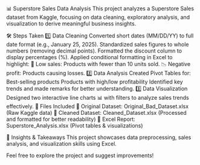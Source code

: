 📊 Superstore Sales Data Analysis
This project analyzes a Superstore Sales dataset from Kaggle, focusing on data cleaning, exploratory analysis, and visualization to derive meaningful business insights.

🛠️ Steps Taken
1️⃣ Data Cleaning
Converted short dates (MM/DD/YY) to full date format (e.g., January 25, 2025).
Standardized sales figures to whole numbers (removing decimal points).
Formatted the discount column to display percentages (%).
Applied conditional formatting in Excel to highlight:
🚨 Low sales: Products with fewer than 10 units sold.
📉 Negative profit: Products causing losses.
2️⃣ Data Analysis
Created Pivot Tables for:
Best-selling products
Products with high/low profitability
Identified key trends and made remarks for better understanding.
3️⃣ Data Visualization
Designed two interactive line charts 📊 with filters to analyze sales trends effectively.
📂 Files Included
📌 Original Dataset: Original_Bad_Dataset.xlsx (Raw Kaggle data)
📌 Cleaned Dataset: Cleaned_Dataset.xlsx (Processed and formatted for better readability)
📌 Excel Report: Superstore_Analysis.xlsx (Pivot tables & visualizations)

🚀 Insights & Takeaways
This project showcases data preprocessing, sales analysis, and visualization skills using Excel.

Feel free to explore the project and suggest improvements!
